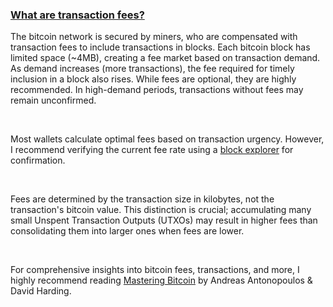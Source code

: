 ### [What are transaction fees?](#what-are-transaction-fees)

The bitcoin network is secured by miners, who are compensated with transaction fees to include
transactions in blocks. Each bitcoin block has limited space (~4MB), creating a fee market based 
on transaction demand. As demand increases (more transactions), the fee required for timely inclusion in a block also rises. 
While fees are optional, they are highly recommended. In high-demand periods, transactions without fees may remain unconfirmed.

<br>

Most wallets calculate optimal fees based on transaction urgency. However, I recommend verifying the 
current fee rate using a <a href="https://mempool.space" class="underline text-blue-400 hover:text-[#3c6594]" target="_blank" rel="noopener noreferrer">block explorer</a> for confirmation.

<br>

Fees are determined by the transaction size in kilobytes, not the transaction's bitcoin value. 
This distinction is crucial; accumulating many small Unspent Transaction Outputs (UTXOs) may result 
in higher fees than consolidating them into larger ones when fees are lower.

<br>

For comprehensive insights into bitcoin fees, transactions, and more, I highly recommend 
reading <a href="https://www.amazon.com/Mastering-Bitcoin-Programming-Open-Blockchain/dp/1098150090/ref=sr_1_1?keywords=mastering+bitcoin+3rd+edition&sr=8-1" class="underline text-blue-400 hover:text-[#3c6594]" target="_blank" rel="noopener noreferrer">Mastering Bitcoin</a> by Andreas Antonopoulos & David Harding.
